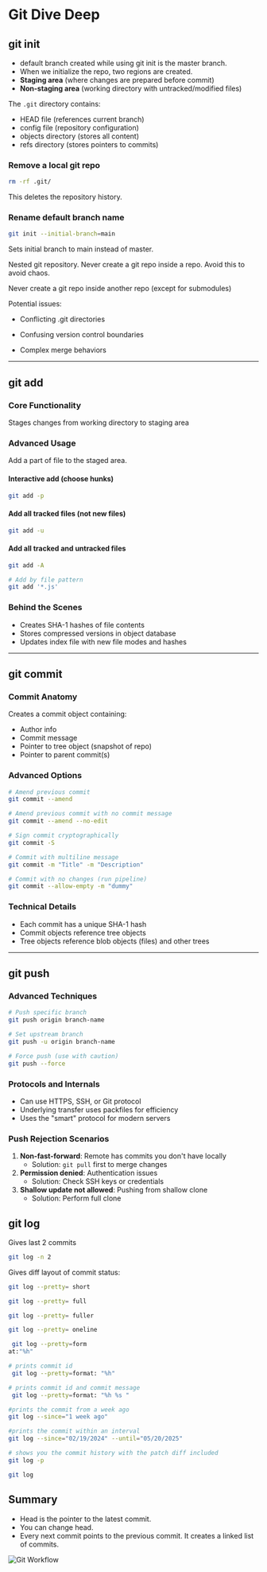 # Git Dive Deep

## git init

- default branch created while using git init is the master branch.
- When we initialize the repo, two regions are created.
- **Staging area** (where changes are prepared before commit)
- **Non-staging area** (working directory with untracked/modified files)

The `.git` directory contains:

- HEAD file (references current branch)
- config file (repository configuration)
- objects directory (stores all content)
- refs directory (stores pointers to commits)

### Remove a local git repo

```bash
rm -rf .git/
```

This deletes the repository history.

### Rename default branch name

```bash
git init --initial-branch=main
```

Sets initial branch to main instead of master.

Nested git repository.
Never create a git repo inside a repo.
Avoid this to avoid chaos.

Never create a git repo inside another repo (except for submodules)

Potential issues:

- Conflicting .git directories

- Confusing version control boundaries

- Complex merge behaviors

---

## git add

### Core Functionality

Stages changes from working directory to staging area

### Advanced Usage

Add a part of file to the staged area.

#### Interactive add (choose hunks)

```bash
git add -p
```

#### Add all tracked files (not new files)

```bash
git add -u
```

#### Add all tracked and untracked files

```bash
git add -A
```

```bash
# Add by file pattern
git add '*.js'
```

### Behind the Scenes

- Creates SHA-1 hashes of file contents
- Stores compressed versions in object database
- Updates index file with new file modes and hashes

---

## git commit

### Commit Anatomy

Creates a commit object containing:

- Author info
- Commit message
- Pointer to tree object (snapshot of repo)
- Pointer to parent commit(s)

### Advanced Options

```bash
# Amend previous commit
git commit --amend

# Amend previous commit with no commit message
git commit --amend --no-edit

# Sign commit cryptographically
git commit -S

# Commit with multiline message
git commit -m "Title" -m "Description"

# Commit with no changes (run pipeline)
git commit --allow-empty -m "dummy"

```

### Technical Details

- Each commit has a unique SHA-1 hash
- Commit objects reference tree objects
- Tree objects reference blob objects (files) and other trees

---

## git push

### Advanced Techniques

```bash
# Push specific branch
git push origin branch-name

# Set upstream branch
git push -u origin branch-name

# Force push (use with caution)
git push --force
```

### Protocols and Internals

- Can use HTTPS, SSH, or Git protocol
- Underlying transfer uses packfiles for efficiency
- Uses the "smart" protocol for modern servers

### Push Rejection Scenarios

1. **Non-fast-forward**: Remote has commits you don't have locally
   - Solution: `git pull` first to merge changes
2. **Permission denied**: Authentication issues
   - Solution: Check SSH keys or credentials
3. **Shallow update not allowed**: Pushing from shallow clone
   - Solution: Perform full clone

## git log

Gives last 2 commits

```bash
git log -n 2
```

Gives diff layout of commit status:

```bash
git log --pretty= short
```

```bash
git log --pretty= full
```

```bash
git log --pretty= fuller
```

```bash
git log --pretty= oneline
```

```bash
 git log --pretty=form
at:"%h"
```

```bash
# prints commit id
 git log --pretty=format: "%h"
```

```bash
# prints commit id and commit message
 git log --pretty=format: "%h %s "
```

```bash
#prints the commit from a week ago
git log --since="1 week ago"
```

```bash
#prints the commit within an interval
git log --since="02/19/2024" --until="05/20/2025"
```

```bash
# shows you the commit history with the patch diff included
git log -p
```

```bash
git log
```

## Summary

- Head is the pointer to the latest commit.
- You can change head.
- Every next commit points to the previous commit. It creates a linked list of commits.

![Git Workflow](images/gitbasics.jpeg)
